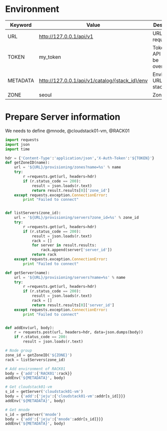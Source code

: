 
# Environment

Keyword | Value | Description
----    | ----  | ----
URL     | http://127.0.0.1/api/v1 | URL for request
TOKEN   | my_token              | Token for API (must be overrided)
METADATA      | http://127.0.0.1/api/v1/catalog/{stack_id}/env | Environment URL for stack
ZONE | seoul  | Zone name

# Prepare Server information

We needs to define @mnode, @cloudstack01-vm, @RACK01

~~~python
import requests
import json
import time

hdr = {'Content-Type':'application/json','X-Auth-Token':'${TOKEN}'}
def getZoneID(name):
    url = '${URL}/provisioning/zones?name=%s' % name
    try:
        r =requests.get(url, headers=hdr)
        if (r.status_code == 200):
            result = json.loads(r.text)
            return result.results[0]['zone_id']
    except requests.exception.ConnectionError:
        print "Failed to connect"


def listServers(zone_id):
    url = '${URL}/provisioning/servers?zone_id=%s' % zone_id
    try:
        r =requests.get(url, headers=hdr)
        if (r.status_code == 200):
            result = json.loads(r.text)
            rack = []
            for server in result.results:
                rack.append(server['server_id'])
            return rack
    except requests.exception.ConnectionError:
        print "Failed to connect"

def getServer(name):
    url = '${URL}/provisioning/servers?name=%s' % name
    try:
        r =requests.get(url, headers=hdr)
        if (r.status_code == 200):
            result = json.loads(r.text)
            rack = []
            return result.results[0]['server_id']
    except requests.exception.ConnectionError:
        print "Failed to connect"


def addEnv(url, body):
    r = requests.post(url, headers=hdr, data=json.dumps(body))
    if r.status_code == 200:
        result = json.loads(r.text)

# Node group
zone_id = getZoneID('${ZONE}')
rack = listServers(zone_id)

# Add environment of RACK01
body = {'add':{'RACK01':rack}}
addEnv('${METADATA}', body)

# Get cloudstack01-vm
s_id = getServer('cloudstack01-vm')
body = {'add':{'jeju':{'cloudstack01-vm':addr[s_id]}}}
addEnv('${METADATA}', body)

# Get mnode
s_id = getServer('mnode')
body = {'add':{'jeju':{'mnode':addr[s_id]}}}
addEnv('${METADATA}', body)


~~~
